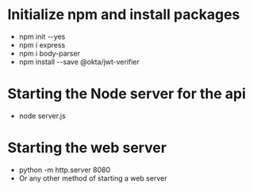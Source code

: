 # Initialize npm and install packages
- npm init --yes
- npm i express
- npm i body-parser
- npm install --save @okta/jwt-verifier

# Starting the Node server for the api
- node server.js

# Starting the web server
- python -m http.server 8080
- Or any other method of starting a web server